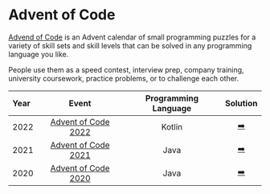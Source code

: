 # Advent of Code
[Advend of Code](https://adventofcode.com) is an Advent calendar of small programming puzzles for a variety of skill sets and skill levels that can be solved in any programming language you like. 

People use them as a speed contest, interview prep, company training, university coursework, practice problems, or to challenge each other.

| Year |   Event    |  Programming Language  |Solution  | 
| :--  |   :-:      |    :-:                 |    :-:    |
|  2022  | [Advent of Code 2022](https://adventofcode.com/2022) |  Kotlin | [➡️](2022)  | 
|  2021  | [Advent of Code 2021](https://adventofcode.com/2021) |  Java   | [➡️](2021)  | 
|  2020  | [Advent of Code 2020](https://adventofcode.com/2020) |  Java   | [➡️](2020)  | 
